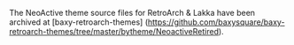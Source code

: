 The NeoActive theme source files for RetroArch & Lakka have been archived at [baxy-retroarch-themes] (https://github.com/baxysquare/baxy-retroarch-themes/tree/master/bytheme/NeoactiveRetired).
